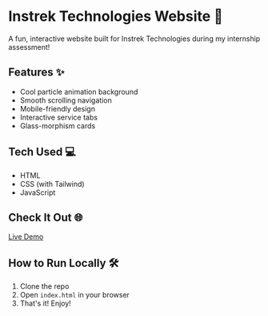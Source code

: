 # Instrek Technologies Website 🚀

A fun, interactive website built for Instrek Technologies during my internship assessment!

## Features ✨

- Cool particle animation background
- Smooth scrolling navigation
- Mobile-friendly design
- Interactive service tabs
- Glass-morphism cards

## Tech Used 💻

- HTML
- CSS (with Tailwind)
- JavaScript

## Check It Out 🌐

[Live Demo](https://annanya-jain.github.io/instrek/)

## How to Run Locally 🛠️

1. Clone the repo
2. Open `index.html` in your browser
3. That's it! Enjoy!

